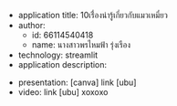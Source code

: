 - application title: 10เรื่่องน่ารู้เกี่ยวกับแมวเหมี๋ยว 
- author: 
  * id: 66114540418
  * name: นางสาวพรไหมฟ้า รุ่งเรือง
- technology: streamlit
- application description: 

* presentation: [canva] link [ubu]
* video: link [ubu]
 xoxoxo
